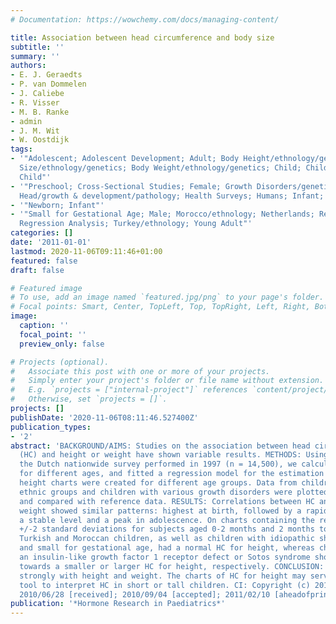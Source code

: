 ```yaml
---
# Documentation: https://wowchemy.com/docs/managing-content/

title: Association between head circumference and body size
subtitle: ''
summary: ''
authors:
- E. J. Geraedts
- P. van Dommelen
- J. Caliebe
- R. Visser
- M. B. Ranke
- admin
- J. M. Wit
- W. Oostdijk
tags:
- '"Adolescent; Adolescent Development; Adult; Body Height/ethnology/genetics; Body
  Size/ethnology/genetics; Body Weight/ethnology/genetics; Child; Child Development;
  Child"'
- '"Preschool; Cross-Sectional Studies; Female; Growth Disorders/genetics/pathology;
  Head/growth & development/pathology; Health Surveys; Humans; Infant; Infant"'
- '"Newborn; Infant"'
- '"Small for Gestational Age; Male; Morocco/ethnology; Netherlands; Reference Values;
  Regression Analysis; Turkey/ethnology; Young Adult"'
categories: []
date: '2011-01-01'
lastmod: 2020-11-06T09:11:46+01:00
featured: false
draft: false

# Featured image
# To use, add an image named `featured.jpg/png` to your page's folder.
# Focal points: Smart, Center, TopLeft, Top, TopRight, Left, Right, BottomLeft, Bottom, BottomRight.
image:
  caption: ''
  focal_point: ''
  preview_only: false

# Projects (optional).
#   Associate this post with one or more of your projects.
#   Simply enter your project's folder or file name without extension.
#   E.g. `projects = ["internal-project"]` references `content/project/deep-learning/index.md`.
#   Otherwise, set `projects = []`.
projects: []
publishDate: '2020-11-06T08:11:46.527400Z'
publication_types:
- '2'
abstract: 'BACKGROUND/AIMS: Studies on the association between head circumference
  (HC) and height or weight have shown variable results. METHODS: Using data from
  the Dutch nationwide survey performed in 1997 (n = 14,500), we calculated correlations
  for different ages, and fitted a regression model for the estimation of HC. HC versus
  height charts were created for different age groups. Data from children from other
  ethnic groups and children with various growth disorders were plotted on the charts
  and compared with reference data. RESULTS: Correlations between HC and height or
  weight showed similar patterns: highest at birth, followed by a rapid decline to
  a stable level and a peak in adolescence. On charts containing the regression line
  +/-2 standard deviations for subjects aged 0-2 months and 2 months to 21 years,
  Turkish and Moroccan children, as well as children with idiopathic short stature
  and small for gestational age, had a normal HC for height, whereas children with
  an insulin-like growth factor 1 receptor defect or Sotos syndrome showed trends
  towards a smaller or larger HC for height, respectively. CONCLUSION: HC correlates
  strongly with height and weight. The charts of HC for height may serve as an additional
  tool to interpret HC in short or tall children. CI: Copyright (c) 2011; JID: 101525157;
  2010/06/28 [received]; 2010/09/04 [accepted]; 2011/02/10 [aheadofprint]; ppublish'
publication: '*Hormone Research in Paediatrics*'
---
```

